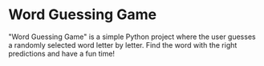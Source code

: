 # Word Guessing Game
"Word Guessing Game" is a simple Python project where the user guesses a randomly selected word letter by letter. Find the word with the right predictions and have a fun time!
